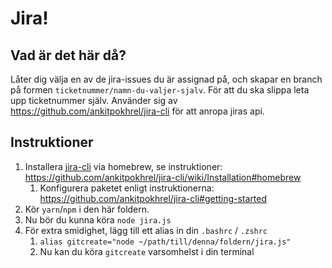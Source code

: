 # Jira!

## Vad är det här då?

Låter dig välja en av de jira-issues du är assignad på, och skapar en branch på formen `ticketnummer/namn-du-valjer-sjalv`. För att du ska slippa leta upp ticketnummer själv. Använder sig av https://github.com/ankitpokhrel/jira-cli för att anropa jiras api.

## Instruktioner

1. Installera [jira-cli](https://github.com/ankitpokhrel/jira-cli) via homebrew, se instruktioner: https://github.com/ankitpokhrel/jira-cli/wiki/Installation#homebrew
   1. Konfigurera paketet enligt instruktionerna: https://github.com/ankitpokhrel/jira-cli#getting-started
2. Kör `yarn`/`npm` i den här foldern.
3. Nu bör du kunna köra `node jira.js`
4. För extra smidighet, lägg till ett alias in din `.bashrc` / `.zshrc`
   1. `alias gitcreate="node ~/path/till/denna/foldern/jira.js"`
   2. Nu kan du köra `gitcreate` varsomhelst i din terminal
